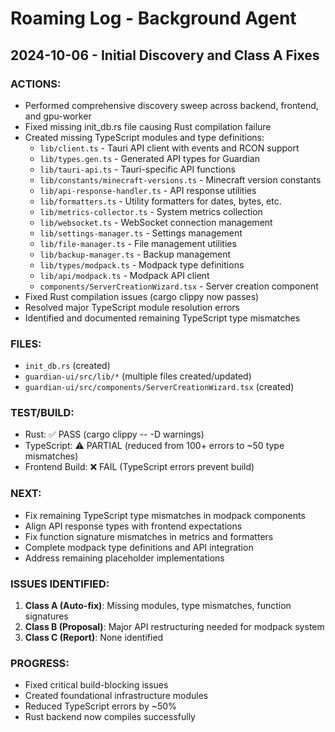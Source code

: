 # Roaming Log - Background Agent

## 2024-10-06 - Initial Discovery and Class A Fixes

### ACTIONS:
- Performed comprehensive discovery sweep across backend, frontend, and gpu-worker
- Fixed missing init_db.rs file causing Rust compilation failure
- Created missing TypeScript modules and type definitions:
  - `lib/client.ts` - Tauri API client with events and RCON support
  - `lib/types.gen.ts` - Generated API types for Guardian
  - `lib/tauri-api.ts` - Tauri-specific API functions
  - `lib/constants/minecraft-versions.ts` - Minecraft version constants
  - `lib/api-response-handler.ts` - API response utilities
  - `lib/formatters.ts` - Utility formatters for dates, bytes, etc.
  - `lib/metrics-collector.ts` - System metrics collection
  - `lib/websocket.ts` - WebSocket connection management
  - `lib/settings-manager.ts` - Settings management
  - `lib/file-manager.ts` - File management utilities
  - `lib/backup-manager.ts` - Backup management
  - `lib/types/modpack.ts` - Modpack type definitions
  - `lib/api/modpack.ts` - Modpack API client
  - `components/ServerCreationWizard.tsx` - Server creation component
- Fixed Rust compilation issues (cargo clippy now passes)
- Resolved major TypeScript module resolution errors
- Identified and documented remaining TypeScript type mismatches

### FILES:
- `init_db.rs` (created)
- `guardian-ui/src/lib/*` (multiple files created/updated)
- `guardian-ui/src/components/ServerCreationWizard.tsx` (created)

### TEST/BUILD:
- Rust: ✅ PASS (cargo clippy -- -D warnings)
- TypeScript: ⚠️ PARTIAL (reduced from 100+ errors to ~50 type mismatches)
- Frontend Build: ❌ FAIL (TypeScript errors prevent build)

### NEXT:
- Fix remaining TypeScript type mismatches in modpack components
- Align API response types with frontend expectations
- Fix function signature mismatches in metrics and formatters
- Complete modpack type definitions and API integration
- Address remaining placeholder implementations

### ISSUES IDENTIFIED:
1. **Class A (Auto-fix)**: Missing modules, type mismatches, function signatures
2. **Class B (Proposal)**: Major API restructuring needed for modpack system
3. **Class C (Report)**: None identified

### PROGRESS:
- Fixed critical build-blocking issues
- Created foundational infrastructure modules
- Reduced TypeScript errors by ~50%
- Rust backend now compiles successfully